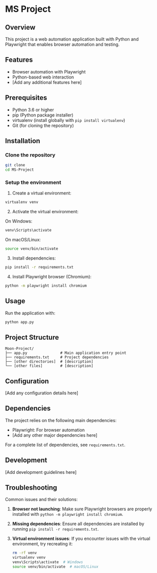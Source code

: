 # MS Project

## Overview
This project is a web automation application built with Python and Playwright that enables browser automation and testing.

## Features
- Browser automation with Playwright
- Python-based web interaction
- [Add any additional features here]

## Prerequisites
- Python 3.6 or higher
- pip (Python package installer)
- virtualenv (install globally with `pip install virtualenv`)
- Git (for cloning the repository)

## Installation

### Clone the repository
```bash
git clone 
cd MS-Project
```

### Setup the environment
1. Create a virtual environment:
```bash
virtualenv venv
```

2. Activate the virtual environment:

On Windows:
```bash
venv\Scripts\activate
```

On macOS/Linux:
```bash
source venv/bin/activate
```

3. Install dependencies:
```bash
pip install -r requirements.txt
```

4. Install Playwright browser (Chromium):
```bash
python -m playwright install chromium
```

## Usage
Run the application with:
```bash
python app.py
```

## Project Structure
```
Moon-Project/
├── app.py               # Main application entry point
├── requirements.txt     # Project dependencies
├── [other directories]  # [description]
└── [other files]        # [description]
```

## Configuration
[Add any configuration details here]

## Dependencies
The project relies on the following main dependencies:
- Playwright: For browser automation
- [Add any other major dependencies here]

For a complete list of dependencies, see `requirements.txt`.

## Development
[Add development guidelines here]

## Troubleshooting
Common issues and their solutions:

1. **Browser not launching**: Make sure Playwright browsers are properly installed with `python -m playwright install chromium`.

2. **Missing dependencies**: Ensure all dependencies are installed by running `pip install -r requirements.txt`.

3. **Virtual environment issues**: If you encounter issues with the virtual environment, try recreating it:
   ```bash
   rm -rf venv
   virtualenv venv
   venv\Scripts\activate  # Windows
   source venv/bin/activate  # macOS/Linux
   ```
